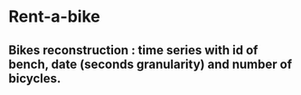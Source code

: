 # Rent-a-bike

## Bikes reconstruction : time series with id of bench, date (seconds granularity) and number of bicycles.
